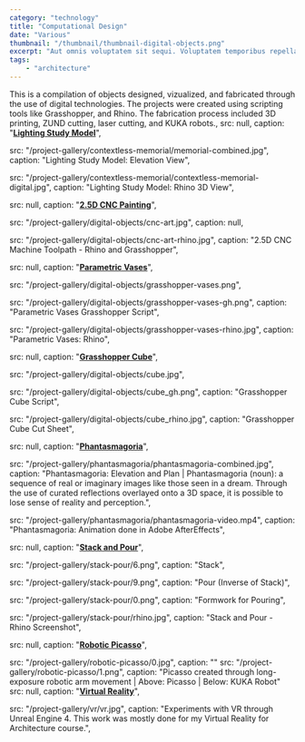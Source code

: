 ```yaml
---
category: "technology"
title: "Computational Design"
date: "Various"
thumbnail: "/thumbnail/thumbnail-digital-objects.png"
excerpt: "Aut omnis voluptatem sit sequi. Voluptatem temporibus repellat voluptatem voluptatibus enim voluptas necessitatibus. Aut quasi sunt dolor. Commodi dolores saepe asperiores beatae voluptate corporis est ea voluptatem. Enim quo sed et sint aspernatur distinctio qui quam."
tags: 
    - "architecture"
---
```

This is a compilation of objects designed, vizualized, and fabricated through the use of digital technologies. The projects were created using scripting tools like Grasshopper, and Rhino. The fabrication process included 3D printing, ZUND cutting, laser cutting, and KUKA robots.,
src: null,
caption: "<b><u>Lighting Study Model</u></b>",

src: "/project-gallery/contextless-memorial/memorial-combined.jpg",
caption: "Lighting Study Model: Elevation View",

src: "/project-gallery/contextless-memorial/contextless-memorial-digital.jpg",
caption: "Lighting Study Model: Rhino 3D View",

src: null,
caption: "<b><u>2.5D CNC Painting</u></b>",

src: "/project-gallery/digital-objects/cnc-art.jpg",
caption: null,

src: "/project-gallery/digital-objects/cnc-art-rhino.jpg",
caption: "2.5D CNC Machine Toolpath - Rhino and Grasshopper",

src: null,
caption: "<b><u>Parametric Vases</u></b>",

src: "/project-gallery/digital-objects/grasshopper-vases.png",

src: "/project-gallery/digital-objects/grasshopper-vases-gh.png",
caption: "Parametric Vases Grasshopper Script",

src: "/project-gallery/digital-objects/grasshopper-vases-rhino.jpg",
caption: "Parametric Vases: Rhino",

src: null,
caption: "<b><u>Grasshopper Cube</u></b>",

src: "/project-gallery/digital-objects/cube.jpg",

src: "/project-gallery/digital-objects/cube_gh.png",
caption: "Grasshopper Cube Script",

src: "/project-gallery/digital-objects/cube_rhino.jpg",
caption: "Grasshopper Cube Cut Sheet",

src: null,
caption: "<b><u>Phantasmagoria</u></b>",

src: "/project-gallery/phantasmagoria/phantasmagoria-combined.jpg",
caption: "Phantasmagoria: Elevation and Plan | Phantasmagoria (noun): a sequence of real or imaginary images like those seen in a dream. Through the use of curated reflections overlayed onto a 3D space, it is possible to lose sense of reality and perception.",

src: "/project-gallery/phantasmagoria/phantasmagoria-video.mp4",
caption: "Phantasmagoria: Animation done in Adobe AfterEffects",

src: null,
caption: "<b><u>Stack and Pour</u></b>",

src: "/project-gallery/stack-pour/6.png",
caption: "Stack",

src: "/project-gallery/stack-pour/9.png",
caption: "Pour (Inverse of Stack)",

src: "/project-gallery/stack-pour/0.png",
caption: "Formwork for Pouring",

src: "/project-gallery/stack-pour/rhino.jpg",
caption: "Stack and Pour - Rhino Screenshot",

src: null,
caption: "<b><u>Robotic Picasso</u></b>",

src: "/project-gallery/robotic-picasso/0.jpg", caption: "" 
src: "/project-gallery/robotic-picasso/1.png", caption: "Picasso created through long-exposure robotic arm movement | Above: Picasso | Below: KUKA Robot" 
src: null,
caption: "<b><u>Virtual Reality</u></b>",

src:  "/project-gallery/vr/vr.jpg",
caption: "Experiments with VR through Unreal Engine 4. This work was mostly done for my Virtual Reality for Architecture course.",
